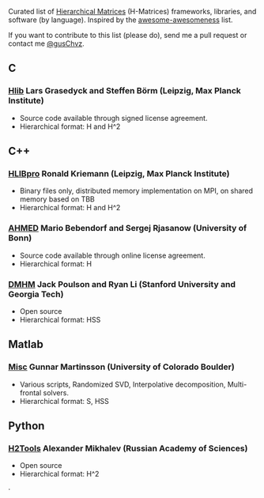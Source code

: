Curated list of [Hierarchical Matrices](http://en.wikipedia.org/wiki/Hierarchical_matrix) (H-Matrices) frameworks, libraries, and software (by language). Inspired by the [awesome-awesomeness](https://github.com/bayandin/awesome-awesomeness) list.

If you want to contribute to this list (please do), send me a pull request or contact me [@gusChvz](https://www.twitter.com/gusChvz).

## C
### [Hlib](http://hlib.org/) Lars Grasedyck and Steffen Börm (Leipzig, Max Planck Institute)
- Source code available through signed license agreement.
- Hierarchical format: H and H^2

## C++
### [HLIBpro](http://www.hlibpro.com) Ronald Kriemann (Leipzig, Max Planck Institute)
- Binary files only, distributed memory implementation on MPI, on shared memory based on TBB
- Hierarchical format: H and H^2

### [AHMED](http://bebendorf.ins.uni-bonn.de/AHMED.html) Mario Bebendorf and Sergej Rjasanow (University of Bonn) 
- Source code available through online license agreement.
- Hierarchical format: H

### [DMHM](https://bitbucket.org/poulson/dmhm) Jack Poulson and Ryan Li (Stanford University and Georgia Tech) 
- Open source
- Hierarchical format: HSS

## Matlab
### [Misc](http://amath.colorado.edu/faculty/martinss/2014_CBMS/codes.html) Gunnar Martinsson (University of Colorado Boulder) 
- Various scripts, Randomized SVD, Interpolative decomposition, Multi-frontal solvers.
- Hierarchical format: S, HSS

## Python
### [H2Tools](https://bitbucket.org/muxas/h2tools) Alexander Mikhalev (Russian Academy of Sciences) 
- Open source
- Hierarchical format: H^2


·

